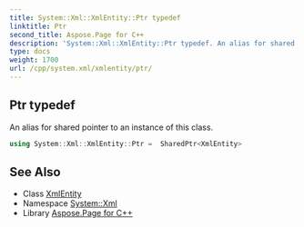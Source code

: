 ```yaml
---
title: System::Xml::XmlEntity::Ptr typedef
linktitle: Ptr
second_title: Aspose.Page for C++
description: 'System::Xml::XmlEntity::Ptr typedef. An alias for shared pointer to an instance of this class in C++.'
type: docs
weight: 1700
url: /cpp/system.xml/xmlentity/ptr/
---
```

## Ptr typedef


An alias for shared pointer to an instance of this class.

```cpp
using System::Xml::XmlEntity::Ptr =  SharedPtr<XmlEntity>
```

## See Also

* Class [XmlEntity](../)
* Namespace [System::Xml](../../)
* Library [Aspose.Page for C++](../../../)
